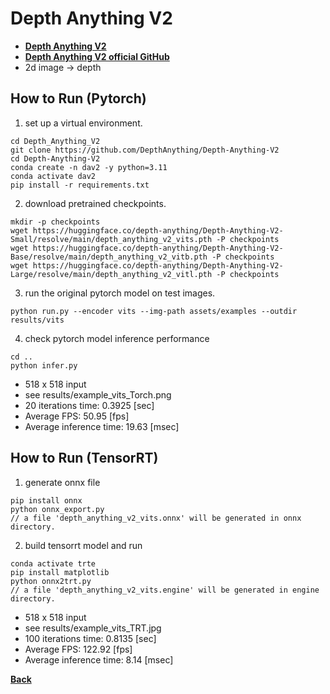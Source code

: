 # Depth Anything V2
- **[Depth Anything V2](https://arxiv.org/abs/2406.09414)**
- **[Depth Anything V2 official GitHub](https://github.com/DepthAnything/Depth-Anything-V2)**
- 2d image -> depth

## How to Run (Pytorch)

1. set up a virtual environment.
```
cd Depth_Anything_V2
git clone https://github.com/DepthAnything/Depth-Anything-V2
cd Depth-Anything-V2
conda create -n dav2 -y python=3.11
conda activate dav2
pip install -r requirements.txt
```

2. download pretrained checkpoints.
```
mkdir -p checkpoints
wget https://huggingface.co/depth-anything/Depth-Anything-V2-Small/resolve/main/depth_anything_v2_vits.pth -P checkpoints
wget https://huggingface.co/depth-anything/Depth-Anything-V2-Base/resolve/main/depth_anything_v2_vitb.pth -P checkpoints
wget https://huggingface.co/depth-anything/Depth-Anything-V2-Large/resolve/main/depth_anything_v2_vitl.pth -P checkpoints
```
3. run the original pytorch model on test images.
```
python run.py --encoder vits --img-path assets/examples --outdir results/vits
```

4. check pytorch model inference performance
```
cd ..
python infer.py
```
- 518 x 518 input
- see results/example_vits_Torch.png    
- 20 iterations time: 0.3925 [sec]
- Average FPS: 50.95 [fps]
- Average inference time: 19.63 [msec] 

## How to Run (TensorRT)

1. generate onnx file

```
pip install onnx
python onnx_export.py
// a file 'depth_anything_v2_vits.onnx' will be generated in onnx directory.
```

2. build tensorrt model and run

```
conda activate trte
pip install matplotlib
python onnx2trt.py
// a file 'depth_anything_v2_vits.engine' will be generated in engine directory.
```
- 518 x 518 input
- see results/example_vits_TRT.jpg  
- 100 iterations time: 0.8135 [sec]
- Average FPS: 122.92 [fps]
- Average inference time: 8.14 [msec]

**[Back](../README.md)** 
